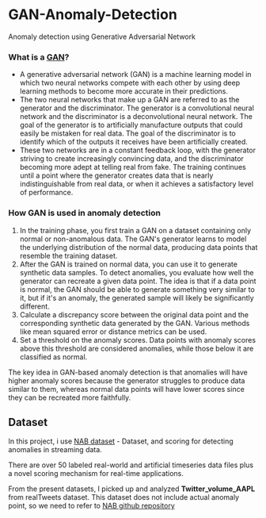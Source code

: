 # GAN-Anomaly-Detection
Anomaly detection using Generative Adversarial Network

### What is a [GAN](https://en.wikipedia.org/wiki/Generative_adversarial_network)?
- A generative adversarial network (GAN) is a machine learning model in which two neural networks compete with each other by using deep learning methods to become more accurate in their predictions.
- The two neural networks that make up a GAN are referred to as the generator and the discriminator. The generator is a convolutional neural network and the discriminator is a deconvolutional neural network. The goal of the generator is to artificially manufacture outputs that could easily be mistaken for real data. The goal of the discriminator is to identify which of the outputs it receives have been artificially created.
- These two networks are in a constant feedback loop, with the generator striving to create increasingly convincing data, and the discriminator becoming more adept at telling real from fake. The training continues until a point where the generator creates data that is nearly indistinguishable from real data, or when it achieves a satisfactory level of performance.

### How GAN is used in anomaly detection
1. In the training phase, you first train a GAN on a dataset containing only normal or non-anomalous data. The GAN's generator learns to model the underlying distribution of the normal data, producing data points that resemble the training dataset.
2.  After the GAN is trained on normal data, you can use it to generate synthetic data samples. To detect anomalies, you evaluate how well the generator can recreate a given data point. The idea is that if a data point is normal, the GAN should be able to generate something very similar to it, but if it's an anomaly, the generated sample will likely be significantly different.
3.  Calculate a discrepancy score between the original data point and the corresponding synthetic data generated by the GAN. Various methods like mean squared error or distance metrics can be used.
4.  Set a threshold on the anomaly scores. Data points with anomaly scores above this threshold are considered anomalies, while those below it are classified as normal.

The key idea in GAN-based anomaly detection is that anomalies will have higher anomaly scores because the generator struggles to produce data similar to them, whereas normal data points will have lower scores since they can be recreated more faithfully.


## Dataset
In this project, i use [NAB dataset](https://www.kaggle.com/datasets/boltzmannbrain/nab) - Dataset, and scoring for detecting anomalies in streaming data.

There are over 50 labeled real-world and artificial timeseries data files plus a novel scoring mechanism for real-time applications.

From the present datasets, I picked up and analyzed **Twitter_volume_AAPL** from realTweets dataset. This dataset does not include actual anomaly point, so we need to refer to [NAB github repository](https://github.com/numenta/NAB/blob/master/labels/combined_windows.json)
